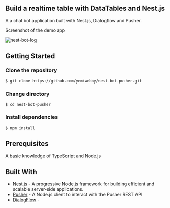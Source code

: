 ## Build a realtime table with DataTables and Nest.js

A a chat bot application built with Nest.js, Dialogflow and Pusher.

Screenshot of the demo app

![nest-bot-log](https://user-images.githubusercontent.com/19610753/39894761-d47f2936-549f-11e8-9f33-0cecf9b56a05.gif)


## Getting Started

### Clone the repository
```bash
$ git clone https://github.com/yemiwebby/nest-bot-pusher.git
```

### Change directory
```bash
$ cd nest-bot-pusher
```

### Install dependencies
```bash
$ npm install
```

## Prerequisites
A basic knowledge of TypeScript and Node.js

## Built With

* [Nest.js](https://nestjs.com/) - A progressive Node.js framework for building efficient and scalable server-side applications.
* [Pusher](https://pusher.com/) - A Node.js client to interact with the Pusher REST API
* [DialogFlow](https://dialogflow.com/) - 